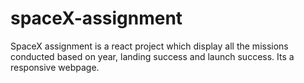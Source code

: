 # spaceX-assignment
SpaceX assignment is a react project which display all the missions conducted based on year, landing success and launch success. Its a responsive webpage.
